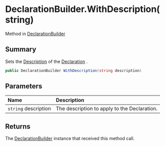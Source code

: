 # DeclarationBuilder.WithDescription(string)

Method in [DeclarationBuilder](/docs/api/csharp/yarn.compiler.declarationbuilder.md)

## Summary


Sets the  <a href="yarn.compiler.declaration.description.md">Description</a>  of the  <a href="yarn.compiler.declarationbuilder.declaration.md">Declaration</a> .


```csharp
public DeclarationBuilder WithDescription(string description)
```

## Parameters

|Name|Description|
|:---|:---|
|`string` description|The description to apply to the Declaration.|

## Returns

The  <a href="yarn.compiler.declarationbuilder.md">DeclarationBuilder</a>  instance that received
this method call.

